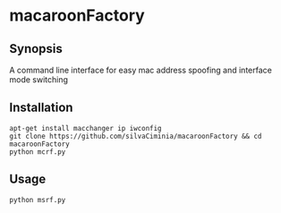 # macaroonFactory
## Synopsis
A command line interface for easy mac address spoofing and interface mode switching

## Installation
```
apt-get install macchanger ip iwconfig
git clone https://github.com/silvaCiminia/macaroonFactory && cd macaroonFactory
python mcrf.py
```
## Usage
`python msrf.py`
